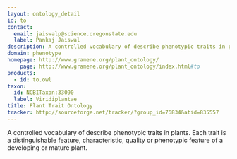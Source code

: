 ```yaml
---
layout: ontology_detail
id: to
contact: 
  email: jaiswalp@science.oregonstate.edu
  label: Pankaj Jaiswal
description: A controlled vocabulary of describe phenotypic traits in plants. Each trait is a distinguishable feature, characteristic, quality or phenotypic feature of a developing or mature plant.
domain: phenotype
homepage: http://www.gramene.org/plant_ontology/
    page: http://www.gramene.org/plant_ontology/index.html#to
products: 
  - id: to.owl
taxon: 
  id: NCBITaxon:33090
  label: Viridiplantae
title: Plant Trait Ontology
tracker: http://sourceforge.net/tracker/?group_id=76834&atid=835557
---
```


A controlled vocabulary of describe phenotypic traits in plants. Each trait is a distinguishable feature, characteristic, quality or phenotypic feature of a developing or mature plant.